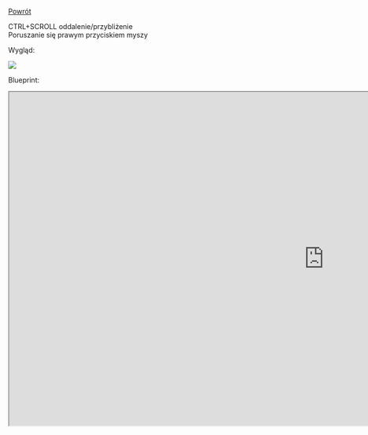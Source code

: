 [Powrót](README.md)  

CTRL+SCROLL oddalenie/przybliżenie  
Poruszanie się prawym przyciskiem myszy  


Wygląd:  

<img src="https://raw.githubusercontent.com/grzedzicki/NewOrder/main/Blueprint/PowerUp/Superspeed.JPG">  

Blueprint:  

<iframe width=1280 height=680 src="https://blueprintue.com/render/9qxb3aox//" scrolling="no" allowfullscreen></iframe>
